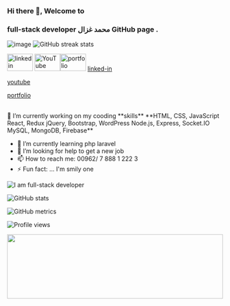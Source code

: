 ### Hi there 👋, Welcome to 
### full-stack developer  محمد غزال GitHub page . 

![image](https://user-images.githubusercontent.com/69714442/151793100-322f76ad-9b4d-432b-b184-371a934e4d2f.png)
![GitHub streak stats](https://github-readme-streak-stats.herokuapp.com/?user=Mohammad-Ghazal)  

 [<img src='https://cdn-icons-png.flaticon.com/512/174/174857.png' alt='linkedin' height='40' width='60'>](https://www.linkedin.com/in/mohammad-g-ghazal/) [<img src='https://upload.wikimedia.org/wikipedia/commons/0/09/YouTube_full-color_icon_%282017%29.svg' alt='YouTube' height='40' width='60'>](https://www.youtube.com/channel/UCt-0Wm2j7mvCP5MCic_EA1Q)[<img src='https://www.pinclipart.com/picdir/big/181-1814767_person-svg-png-icon-free-download-profile-icon.png' alt='portfolio' height='40' width='60'>](https://mohammad-ghazal.github.io/Ghazal-Portfolio/)
[linked-in](https://www.linkedin.com/in/mohammad-g-ghazal/)

 [youtube](https://www.youtube.com/channel/UCt-0Wm2j7mvCP5MCic_EA1Q)

 [portfolio](https://mohammad-ghazal.github.io/Ghazal-Portfolio/)




<br>
🔭 I’m currently working on my cooding **skills**
**HTML, CSS, JavaScript
React, Redux
jQuery, Bootstrap, WordPress
Node.js, Express, Socket.IO
MySQL, MongoDB, Firebase**

- 🌱 I’m currently learning php laravel
- 🤔 I’m looking for help to get a new job
- 📫 How to reach me: 00962/ 7 888 1 222 3
- ⚡ Fun fact: ... I'm smily one 



![I am full-stack developer](https://media-exp1.licdn.com/dms/image/C4D16AQEHmodmBhqeyQ/profile-displaybackgroundimage-shrink_350_1400/0/1609525251539?e=1649289600&v=beta&t=2rldBL4azXo8AmBrTZ-NLoSr7nuTB75hXyS8tEDksLE)






![GitHub stats](https://github-readme-stats.vercel.app/api?username=Mohammad-Ghazal&show_icons=true)  

![GitHub metrics](https://metrics.lecoq.io/Mohammad-Ghazal)  


![Profile views](https://gpvc.arturio.dev/Mohammad-Ghazal)  





<img src="https://raw.githubusercontent.com/matfantinel/matfantinel/master/waves.svg" width="100%" height="150">
